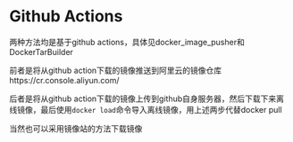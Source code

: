 # Github Actions
两种方法均是基于github actions，具体见docker_image_pusher和DockerTarBuilder

前者是将从github action下载的镜像推送到阿里云的镜像仓库https://cr.console.aliyun.com/

后者是将从github action下载的镜像上传到github自身服务器，然后下载下来离线镜像，最后使用`docker load`命令导入离线镜像，用上述两步代替docker pull

当然也可以采用镜像站的方法下载镜像
